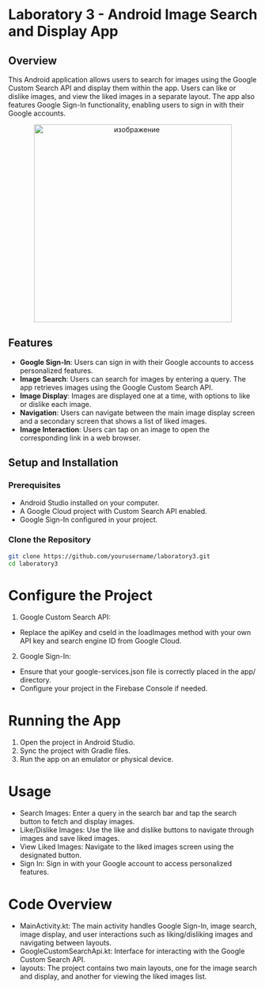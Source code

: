 # Laboratory 3 - Android Image Search and Display App

## Overview

This Android application allows users to search for images using the Google Custom Search API and display them within the app. Users can like or dislike images, and view the liked images in a separate layout. The app also features Google Sign-In functionality, enabling users to sign in with their Google accounts.
<div align="center">
 <img src="https://github.com/user-attachments/assets/1793a06f-7548-4e97-be41-205a8215a49a" alt="изображение" width="400"/>
</div>

## Features

- **Google Sign-In**: Users can sign in with their Google accounts to access personalized features.
- **Image Search**: Users can search for images by entering a query. The app retrieves images using the Google Custom Search API.
- **Image Display**: Images are displayed one at a time, with options to like or dislike each image.
- **Navigation**: Users can navigate between the main image display screen and a secondary screen that shows a list of liked images.
- **Image Interaction**: Users can tap on an image to open the corresponding link in a web browser.

## Setup and Installation

### Prerequisites

- Android Studio installed on your computer.
- A Google Cloud project with Custom Search API enabled.
- Google Sign-In configured in your project.

### Clone the Repository

```bash
git clone https://github.com/yourusername/laboratory3.git
cd laboratory3
```
# Configure the Project
1. Google Custom Search API:
- Replace the apiKey and cseId in the loadImages method with your own API key and search engine ID from Google Cloud.
2. Google Sign-In:
- Ensure that your google-services.json file is correctly placed in the app/ directory.
- Configure your project in the Firebase Console if needed.

# Running the App
1. Open the project in Android Studio.
2. Sync the project with Gradle files.
3. Run the app on an emulator or physical device.

# Usage
- Search Images: Enter a query in the search bar and tap the search button to fetch and display images.
- Like/Dislike Images: Use the like and dislike buttons to navigate through images and save liked images.
- View Liked Images: Navigate to the liked images screen using the designated button.
- Sign In: Sign in with your Google account to access personalized features.

# Code Overview
- MainActivity.kt: The main activity handles Google Sign-In, image search, image display, and user interactions such as liking/disliking images and navigating between layouts.
- GoogleCustomSearchApi.kt: Interface for interacting with the Google Custom Search API.
- layouts: The project contains two main layouts, one for the image search and display, and another for viewing the liked images list.
